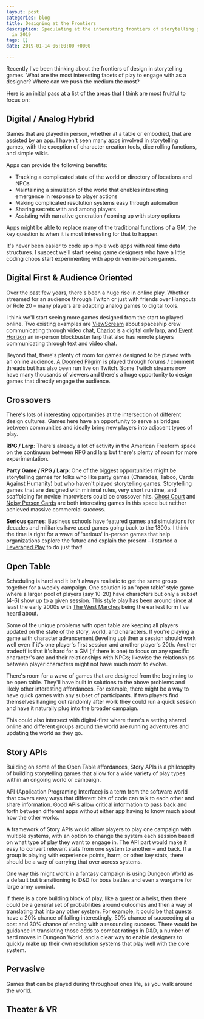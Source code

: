 ```yaml
---
layout: post
categories: blog
title: Designing at the Frontiers
description: Speculating at the interesting frontiers of storytelling game design
  in 2019
tags: []
date: 2019-01-14 06:00:00 +0000

---
```

Recently I've been thinking about the frontiers of design in storytelling games. What are the most interesting facets of play to engage with as a designer? Where can we push the medium the most?

Here is an initial pass at a list of the areas that I think are most fruitful to focus on:

## Digital / Analog Hybrid

Games that are played in person, whether at a table or embodied, that are assisted by an app. I haven't seen many apps involved in storytelling games, with the exception of character creation tools, dice rolling functions, and simple wikis.

Apps can provide the following benefits:

* Tracking a complicated state of the world or directory of locations and  NPCs
* Maintaining a simulation of the world that enables interesting emergence in response to player actions
* Making complicated resolution systems easy through automation
* Sharing secrets with and among players
* Assisting with narrative generation / coming up with story options

Apps might be able to replace many of the traditional functions of a GM, the key question is when it is most interesting for that to happen.

It's never been easier to code up simple web apps with real time data structures. I suspect we'll start seeing game designers who have a little coding chops start experimenting with app driven in-person games.

## Digital First & Audience Oriented

Over the past few years, there's been a huge rise in online play. Whether streamed for an audience through Twitch or just with friends over Hangouts or Role 20 – many players are adapting analog games to digital tools.

I think we'll start seeing more games designed from the start to played online. Two existing examples are [ViewScream](https://www.drivethrurpg.com/product/113064/ViewScream) about spaceship crew communicating through video chat, [Chariot](https://geekinitiative.com/tgilarps/chariot-larp/) is a digital only larp, and [Event Horizon](http://www.eventhorizonlarp.com/) an in-person blockbuster larp that also has remote players communicating through text and video chat.

Beyond that, there's plenty of room for games designed to be played with an online audience. [A Doomed Pilgrim](http://lumpley.com/index.php/anyway/thread/722) is played through forums / comment threads but has also been run live on Twitch. Some Twitch streams now have many thousands of viewers and there's a huge opportunity to design games that directly engage the audience.

## Crossovers

There's lots of interesting opportunities at the intersection of different design cultures. Games here have an opportunity to serve as bridges between communities and ideally bring new players into adjacent types of play.

**RPG / Larp**: There's already a lot of activity in the American Freeform space on the continuum between RPG and larp but there's plenty of room for more experimentation. 

**Party Game / RPG / Larp**: One of the biggest opportunities might be storytelling games for folks who like party games (Charades, Taboo, Cards Against Humanity) but who haven't played storytelling games. Storytelling games that are designed with minimal rules, very short runtime, and scaffolding for novice improvisers could be crossover hits. [Ghost Court](http://bullypulpitgames.com/games/ghost-court/) and [Noisy Person Cards](http://paracosmpress.com/npc/) are both interesting games in this space but neither achieved massive commercial success.

**Serious games**: Business schools have featured games and simulations for decades and militaries have used games going back to the 1800s. I think the time is right for a wave of 'serious' in-person games that help organizations explore the future and explain the present – I started a [Leveraged Play](https://leveragedplay.com) to do just that!

## Open Table

Scheduling is hard and it isn't always realistic to get the same group together for a weekly campaign. One solution is an 'open table' style game where a larger pool of players (say 10-20) have characters but only a subset (4-6) show up to a given session. This style play has been around since at least the early 2000s with [The West Marches](http://arsludi.lamemage.com/index.php/78/grand-experiments-west-marches/) being the earliest form I've heard about.

Some of the unique problems with open table are keeping all players updated on the state of the story, world, and characters. If you're playing a game with character advancement (leveling up) then a session should work well even if it's one player's first session and another player's 20th. Another tradeoff is that it's hard for a GM (if there is one) to focus on any specific character's arc and their relationships with NPCs; likewise the relationships between player characters might not have much room to evolve.

There's room for a wave of games that are designed from the beginning to be open table. They'll have built in solutions to the above problems and likely other interesting affordances. For example, there might be a way to have quick games with any subset of participants. If two players find themselves hanging out randomly after work they could run a quick session and have it naturally plug into the broader campaign.

This could also intersect with digital-first where there's a setting shared online and different groups around the world are running adventures and updating the world as they go.

## Story APIs

Building on some of the Open Table affordances, Story APIs is a philosophy of building storytelling games that allow for a wide variety of play types within an ongoing world or campaign.

API (Application Programing Interface) is a term from the software world that covers easy ways that different bits of code can talk to each other and share information. Good APIs allow critical information to pass back and forth between different apps without either app having to know much about how the other works.

A framework of Story APIs would allow players to play one campaign with  multiple systems, with an option to change the system each session based on what type of play they want to engage in. The API part would make it easy to convert relevant stats from one system to another – and back. If a group is playing with experience points, harm, or other key stats, there should be a way of carrying that over across systems.

One way this might work in a fantasy campaign is using Dungeon World as a default but transitioning to D&D for boss battles and even a wargame for large army combat.

If there is a core building block of play, like a quest or a heist, then there could be a general set of probabilities around outcomes and then a way of translating that into any other system. For example, it could be that quests have a 20% chance of failing interestingly, 50% chance of succeeding at a cost and 30% chance of ending with a resounding success. There would be guidance in translating those odds to combat ratings in D&D, a number of hard moves in Dungeon World, and a clear way to enable designers to quickly make up their own resolution systems that play well with the core system.

## Pervasive

Games that can be played during throughout ones life, as you walk around the world.

## Theater & VR
